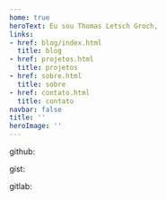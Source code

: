 ```yaml
---
home: true
heroText: Eu sou Thomas Letsch Groch,
links:
- href: blog/index.html
  title: blog
- href: projetos.html
  title: projetos
- href: sobre.html
  title: sobre
- href: contato.html
  title: contato
navbar: false
title: ''
heroImage: ''
---
```

<Home/>
github: 
<repository-count />

gist:
<repository-count provider="gist" />

gitlab:
<repository-count provider="gitlab" />
